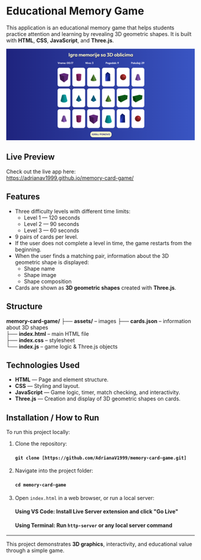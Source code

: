 # Educational Memory Game

This application is an educational memory game that helps students practice attention and learning by revealing 3D geometric shapes. It is built with **HTML**, **CSS**, **JavaScript**, and **Three.js**.

![Game Preview](assets/Screenshot%202025-08-04%20202532.png)

## Live Preview

Check out the live app here:  
https://adrianav1999.github.io/memory-card-game/

## Features

- Three difficulty levels with different time limits:
  - Level 1 — 120 seconds
  - Level 2 — 90 seconds
  - Level 3 — 60 seconds
- 9 pairs of cards per level.
- If the user does not complete a level in time, the game restarts from the beginning.
- When the user finds a matching pair, information about the 3D geometric shape is displayed:
  - Shape name
  - Shape image
  - Shape composition
- Cards are shown as **3D geometric shapes** created with **Three.js**.

## Structure

**memory-card-game/**
 ├── **assets/** – images 
 ├── **cards.json** – information about 3D shapes  
 ├── **index.html** – main HTML file  
 ├── **index.css** – stylesheet  
 └── **index.js** – game logic & Three.js objects  

## Technologies Used

- **HTML** — Page and element structure.
- **CSS** — Styling and layout.
- **JavaScript** — Game logic, timer, match checking, and interactivity.
- **Three.js** — Creation and display of 3D geometric shapes on cards.

## Installation / How to Run

To run this project locally:

1. Clone the repository:

   #### `git clone [https://github.com/AdrianaV1999/memory-card-game.git]`

2. Navigate into the project folder:

   #### `cd memory-card-game`

3. Open `index.html` in a web browser, or run a local server:

   #### Using VS Code: Install **Live Server** extension and click "Go Live"  
   #### Using Terminal: Run `http-server` or any local server command

---

This project demonstrates **3D graphics**, interactivity, and educational value through a simple game.
